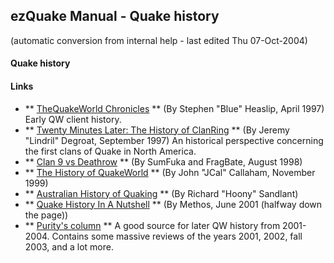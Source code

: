 ## ezQuake Manual - Quake history
(automatic conversion from internal help - last edited Thu 07-Oct-2004)

#### Quake history

#### Links

- ** [TheQuakeWorld Chronicles](http://www.planetquake.com/features/articles/classicpq/qw1.shtml) ** (By Stephen "Blue" Heaslip, April 1997) Early QW client history.
- ** [Twenty Minutes Later: The History of ClanRing](http://web.archive.org/web/19980126030535/http://www.mpog.com/clanring/history/) ** (By Jeremy "Lindril" Degroat, September 1997) An historical perspective concerning the first clans of Quake in North America.
- ** [Clan 9 vs Deathrow](http://web.archive.org/web/19981202031856/http://www.planetquake.com/articles/drvs9.shtm) ** (By SumFuka and FragBate, August 1998)
- ** [The History of QuakeWorld](http://archive.gamespy.com/legacy/articles/quakeworld_a.shtm) ** (By John "JCal" Callaham, November 1999)
- ** [Australian History of Quaking](http://www.challenge-au.com/history/history.html) ** (By Richard "Hoony" Sandlant)
- ** [Quake History In A Nutshell](http://www.clanberries.com/misc/quake_history.htm) ** (By Methos, June 2001 (halfway down the page))
- ** [Purity's column](http://www.challenge-smackdown.com/div_eu/columns/purity/) ** A good source for later QW history from 2001-2004. Contains some massive reviews of the years 2001, 2002, fall 2003, and a lot more.

